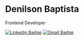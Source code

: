 # Denilson Baptista

Frontend Developer

[![Linkedin Badge](https://img.shields.io/badge/Denilson%20Baptista-4338ca?style=flat-square&logo=Linkedin&logoColor=white&link=https://www.linkedin.com/in/denilsonbaptista/)](https://www.linkedin.com/in/denilsonbaptista) 
[![Gmail Badge](https://img.shields.io/badge/baptistadenilsonbp@gmail.com-4338ca?style=flat-square&logo=Gmail&logoColor=white&link=mailto:baptistadenilsonbp@gmail.com)](mailto:baptistadenilsonbp@gmail.com)

